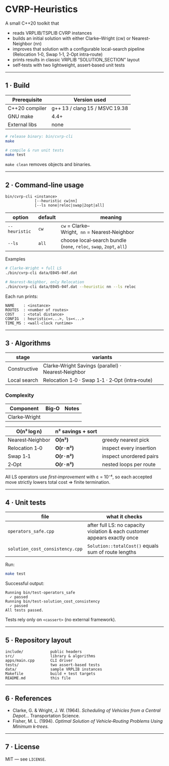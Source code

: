 # CVRP-Heuristics

A small C++20 toolkit that

* reads VRPLIB/TSPLIB CVRP instances
* builds an initial solution with either Clarke–Wright (cw) or Nearest-Neighbor (nn)
* improves that solution with a configurable local-search pipeline (Relocation 1‑0, Swap 1‑1, 2‑Opt intra‑route)
* prints results in classic VRPLIB “SOLUTION\_SECTION” layout
* self‑tests with two lightweight, assert‑based unit tests

---

## 1 · Build

| Prerequisite   | Version used                   |
| -------------- | ------------------------------ |
| C++20 compiler | g++ 13 / clang 15 / MSVC 19.38 |
| GNU make       | 4.4+                           |
| External libs  | none                           |

```bash
# release binary: bin/cvrp-cli
make

# compile & run unit tests
make test
```

`make clean` removes objects and binaries.

---

## 2 · Command‑line usage

```
bin/cvrp-cli <instance>
             [--heuristic cw|nn]
             [--ls none|reloc|swap|2opt|all]
```

| option        | default | meaning                                                             |
| ------------- | ------- | ------------------------------------------------------------------- |
| `--heuristic` | `cw`    | `cw` = Clarke–Wright,  `nn` = Nearest‑Neighbor                      |
| `--ls`        | `all`   | choose local‑search bundle (`none`, `reloc`, `swap`, `2opt`, `all`) |

Examples

```bash
# Clarke‑Wright + full LS
./bin/cvrp-cli data/E045-04f.dat

# Nearest‑Neighbor, only Relocation
./bin/cvrp-cli data/E045-04f.dat --heuristic nn --ls reloc
```

Each run prints:

```
NAME    : <instance>
ROUTES  : <number of routes>
COST    : <total distance>
CONFIG  : heuristic=<...>, ls=<...>
TIME_MS : <wall‑clock runtime>
```

---

## 3 · Algorithms

| stage        | variants                                            |
| ------------ | --------------------------------------------------- |
| Constructive | Clarke‑Wright Savings (parallel) · Nearest‑Neighbor |
| Local search | Relocation 1‑0 · Swap 1‑1 · 2‑Opt (intra‑route)     |

### Complexity

| Component     | Big‑O | Notes |
| ------------- | ----- | ----- |
| Clarke‑Wright |       |       |

| **O(n² log n)**  | n² savings + sort |                         |
| ---------------- | ----------------- | ----------------------- |
| Nearest‑Neighbor | **O(n²)**         | greedy nearest pick     |
| Relocation 1‑0   | **O(r · n²)**     | inspect every insertion |
| Swap 1‑1         | **O(r · n²)**     | inspect unordered pairs |
| 2‑Opt            | **O(r · n²)**     | nested loops per route  |

All LS operators use *first‑improvement* with ε = 10⁻⁴, so each accepted move strictly lowers total cost ⇒ finite termination.

---

## 4 · Unit tests

| file                            | what it checks                                                            |
| ------------------------------- | ------------------------------------------------------------------------- |
| `operators_safe.cpp`            | after full LS: no capacity violation & each customer appears exactly once |
| `solution_cost_consistency.cpp` | `Solution::totalCost()` equals sum of route lengths                       |

Run:

```bash
make test
```

Successful output:

```
Running bin/test-operators_safe
  ✓ passed
Running bin/test-solution_cost_consistency
  ✓ passed
All tests passed.
```

Tests rely only on `<cassert>` (no external framework).

---

## 5 · Repository layout

```
include/            public headers
src/                library & algorithms
apps/main.cpp       CLI driver
tests/              two assert-based tests
data/               sample VRPLIB instances
Makefile            build + test targets
README.md           this file
```

---

## 6 · References

* Clarke, G. & Wright, J. W. (1964). *Scheduling of Vehicles from a Central Depot…* Transportation Science.
* Fisher, M. L. (1994). *Optimal Solution of Vehicle‑Routing Problems Using Minimum k‑trees.*

---

## 7 · License

MIT — see `LICENSE`.
